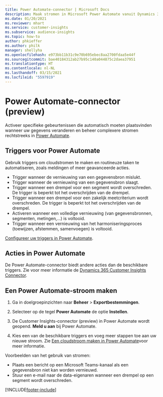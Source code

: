 ```yaml
---
title: Power Automate-connector | Microsoft Docs
description: Maak stromen in Microsoft Power Automate vanuit Dynamics 365 Customer Insights.
ms.date: 01/20/2021
ms.reviewer: mhart
ms.service: customer-insights
ms.subservice: audience-insights
ms.topic: how-to
author: phkieffer
ms.author: philk
manager: shellyha
ms.openlocfilehash: e973bb11b31c9e70b695ebec8aa2700fdaa5e44f
ms.sourcegitcommit: bae40184312ab27b95c140a044875c2daea37951
ms.translationtype: HT
ms.contentlocale: nl-NL
ms.lasthandoff: 03/15/2021
ms.locfileid: "5597919"
---
```

# <a name="power-automate-connector-preview"></a>Power Automate-connector (preview)

Activeer specifieke gebeurtenissen die automatisch moeten plaatsvinden wanneer uw gegevens veranderen en beheer complexere stromen rechtstreeks in [Power Automate](https://flow.microsoft.com/).

## <a name="power-automate-triggers"></a>Triggers voor Power Automate

Gebruik triggers om cloudstromen te maken en routineuze taken te automatiseren, zoals meldingen of meer geavanceerde acties. 

- Trigger wanneer de vernieuwing van een gegevensbron mislukt. 
- Trigger wanneer de vernieuwing van een gegevensbron slaagt.
- Trigger wanneer een drempel voor een segment wordt overschreden. De trigger is beperkt tot het overschrijden van de drempel.
- Trigger wanneer een drempel voor een zakelijk meetcriterium wordt overschreden. De trigger is beperkt tot het overschrijden van de drempel.
- Activeren wanneer een volledige vernieuwing (van gegevensbronnen, segmenten, metingen,...) is voltooid.
- Trigger wanneer een vernieuwing van het harmoniseringsproces (toewijzen, afstemmen, samenvoegen) is voltooid.

[Configureer uw triggers in Power Automate](https://flow.microsoft.com/connectors/shared_customerinsights/dynamics-365-customer-insights-connector/).

## <a name="power-automate-actions"></a>Acties in Power Automate
De Power Automate-connector biedt andere acties dan de beschikbare triggers. Zie voor meer informatie de [Dynamics 365 Customer Insights Connector](/connectors/customerinsights/).

## <a name="create-a-power-automate-flow"></a>Een Power Automate-stroom maken

1. Ga in doelgroepinzichten naar **Beheer** > **Exportbestemmingen**.

1. Selecteer op de tegel **Power Automate** de optie **Instellen**.

1. De Customer Insights-connector (preview) in Power Automate wordt geopend. **Meld u aan** bij Power Automate.

1. Kies een van de beschikbare triggers en voeg meer stappen toe aan uw nieuwe stroom. Zie [Een cloudstroom maken in Power Automate](/power-automate/get-started-logic-flow)​voor meer informatie.

Voorbeelden van het gebruik van stromen: 
- Plaats een bericht op een Microsoft Teams-kanaal als een gegevensbron niet kan worden vernieuwd. 
- Stuur een e-mail naar de data-eigenaren wanneer een drempel op een segment wordt overschreden.



[!INCLUDE[footer-include](../includes/footer-banner.md)]